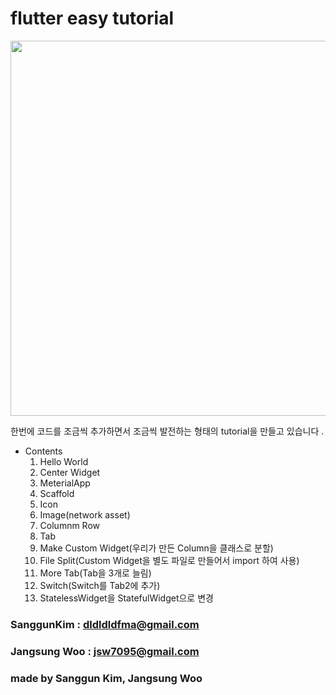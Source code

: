 # flutter easy tutorial

<img src="https://cdn.arstechnica.net/wp-content/uploads/2018/02/7-2.jpg" width="600">

한번에 코드를 조금씩 추가하면서 조금씩 발전하는 형태의 tutorial을 만들고 있습니다 .

* Contents
	1. Hello World
	2. Center Widget
	3. MeterialApp
	4. Scaffold
	5. Icon
	6. Image(network asset)
	7. Columnm Row
	8. Tab
	9. Make Custom Widget(우리가 만든 Column을 클래스로 분할)
	10. File Split(Custom Widget을 별도 파일로 만들어서 import 하여 사용)
	11. More Tab(Tab을 3개로 늘림)
	12. Switch(Switch를 Tab2에 추가)
	13. StatelessWidget을 StatefulWidget으로 변경


### SanggunKim : dldldldfma@gmail.com
### Jangsung Woo : jsw7095@gmail.com

### made by Sanggun Kim, Jangsung Woo
